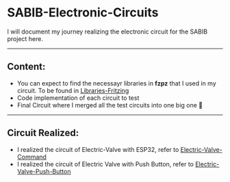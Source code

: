 # SABIB-Electronic-Circuits

I will document my journey realizing the electronic circuit for the SABIB project here.

---

## Content:

- You can expect to find the necessayr libraries in **fzpz** that I used in my circuit. To be found in [Libraries-Fritzing](./Libraries-Fritzing/)
- Code implementation of each circuit to test
- Final Circuit where I merged all the test circuits into one big one 🐬

---

## Circuit Realized:

- I realized the circuit of Electric-Valve with ESP32, refer to [Electric-Valve-Command](./Electric-Valve-Command/)
- I realized the circuit of Electric Valve with Push Button, refer to [Electric-Valve-Push-Button](./Electric-Valve-Push-Button/)
